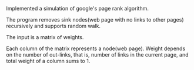 Implemented a simulation of google's page rank algorithm.

The program removes sink nodes(web page with no links to other pages) recursively and supports random walk.

The input is a matrix of weights.

Each column of the matrix represents a node(web page). Weight depends on the number of out-links, that is, number of links in the current page, and total weight of a column sums to 1.
